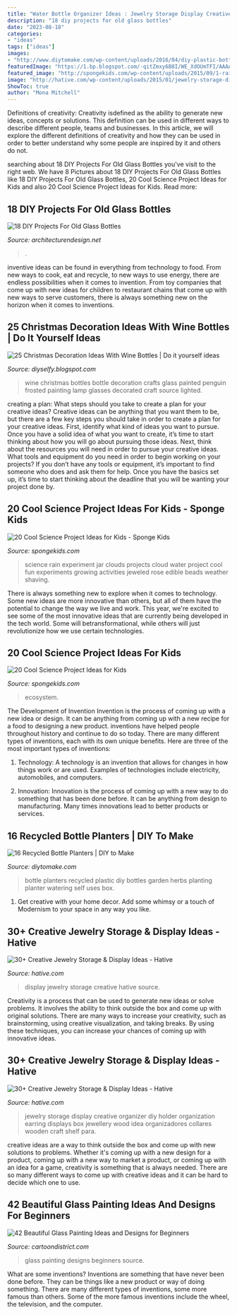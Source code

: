 ```yaml
---
title: "Water Bottle Organizer Ideas : Jewelry Storage Display Creative Organizer Diy Holder Organization Earring Displays Box Jewellery Wood Idea Organizadores Collares Wooden Craft Shelf Para"
description: "18 diy projects for old glass bottles"
date: "2023-08-18"
categories:
- "ideas"
tags: ["ideas"]
images:
- "http://www.diytomake.com/wp-content/uploads/2016/04/diy-plastic-bottle-planters.jpg"
featuredImage: "https://1.bp.blogspot.com/-qitZmxy6B8I/WE_XdOUmTFI/AAAAAAAAsCM/rTRvrlaqVCAMb7eWsEdX3l_BWVP3Kr-bwCLcB/s1600/Christmas-Decoration-Ideas-With-Wine-Bottles-17.jpg"
featured_image: "http://spongekids.com/wp-content/uploads/2015/09/1-rain-clouds-in-a-jar.jpg"
image: "http://hative.com/wp-content/uploads/2015/01/jewelry-storage-display-ideas/25-jewelry-storage-display-ideas.jpg"
ShowToc: true
author: "Mona Mitchell"
---
```



Definitions of creativity:
Creativity isdefined as the ability to generate new ideas, concepts or solutions. This definition can be used in different ways to describe different people, teams and businesses. In this article, we will explore the different definitions of creativity and how they can be used in order to better understand why some people are inspired by it and others do not.

	

		
searching about 18 DIY Projects For Old Glass Bottles you've visit to the right web. We have 8 Pictures about 18 DIY Projects For Old Glass Bottles like 18 DIY Projects For Old Glass Bottles, 20 Cool Science Project Ideas for Kids and also 20 Cool Science Project Ideas for Kids. Read more:
		
    
## 18 DIY Projects For Old Glass Bottles

<img loading=lazy src="https://cdn.architecturendesign.net/wp-content/uploads/2015/09/AD-DIY-Projects-For-Old-Glass-Bottles-08-e1443001469906.jpg" onerror="this.onerror=null;this.src='https://tse1.mm.bing.net/th?id=OIP.YVktrRPXOlTanb1keBWTjQHaLF&amp;pid=15.1';" alt="18 DIY Projects For Old Glass Bottles">

_Source: architecturendesign.net_

>. 

	

inventive ideas can be found in everything from technology to food. From new ways to cook, eat and recycle, to new ways to use energy, there are endless possibilities when it comes to invention. From toy companies that come up with new ideas for children to restaurant chains that come up with new ways to serve customers, there is always something new on the horizon when it comes to inventions.

    
## 25 Christmas Decoration Ideas With Wine Bottles | Do It Yourself Ideas

<img loading=lazy src="https://1.bp.blogspot.com/-qitZmxy6B8I/WE_XdOUmTFI/AAAAAAAAsCM/rTRvrlaqVCAMb7eWsEdX3l_BWVP3Kr-bwCLcB/s1600/Christmas-Decoration-Ideas-With-Wine-Bottles-17.jpg" onerror="this.onerror=null;this.src='https://tse4.mm.bing.net/th?id=OIP.PrDIUx8gDDN2pztryNESOwHaJ4&amp;pid=15.1';" alt="25 Christmas Decoration Ideas With Wine Bottles | Do it yourself ideas">

_Source: diyselfy.blogspot.com_

>wine christmas bottles bottle decoration crafts glass painted penguin frosted painting lamp glasses decorated craft source lighted. 

	

creating a plan: What steps should you take to create a plan for your creative ideas?
Creative ideas can be anything that you want them to be, but there are a few key steps you should take in order to create a plan for your creative ideas. First, identify what kind of ideas you want to pursue. Once you have a solid idea of what you want to create, it’s time to start thinking about how you will go about pursuing those ideas. 
Next, think about the resources you will need in order to pursue your creative ideas. What tools and equipment do you need in order to begin working on your projects? If you don’t have any tools or equipment, it’s important to find someone who does and ask them for help. Once you have the basics set up, it’s time to start thinking about the deadline that you will be wanting your project done by.

    
## 20 Cool Science Project Ideas For Kids - Sponge Kids

<img loading=lazy src="http://spongekids.com/wp-content/uploads/2015/09/1-rain-clouds-in-a-jar.jpg" onerror="this.onerror=null;this.src='https://tse4.mm.bing.net/th?id=OIP.mxdCOw_Zraa66V0BGP0N7wHaLH&amp;pid=15.1';" alt="20 Cool Science Project Ideas for Kids - Sponge Kids">

_Source: spongekids.com_

>science rain experiment jar clouds projects cloud water project cool fun experiments growing activities jeweled rose edible beads weather shaving. 

	

There is always something new to explore when it comes to technology. Some new ideas are more innovative than others, but all of them have the potential to change the way we live and work. This year, we're excited to see some of the most innovative ideas that are currently being developed in the tech world. Some will betransformational, while others will just revolutionize how we use certain technologies.

    
## 20 Cool Science Project Ideas For Kids

<img loading=lazy src="https://spongekids.com/wp-content/uploads/2014/05/science-project-ideas/3-ecosystem-in-a-bottle.jpg" onerror="this.onerror=null;this.src='https://tse2.mm.bing.net/th?id=OIP.JS2pXMozY8nDf7j_7Gzp0QHaJ4&amp;pid=15.1';" alt="20 Cool Science Project Ideas for Kids">

_Source: spongekids.com_

>ecosystem. 

	

The Development of Invention
Invention is the process of coming up with a new idea or design. It can be anything from coming up with a new recipe for a food to designing a new product. inventions have helped people throughout history and continue to do so today. There are many different types of inventions, each with its own unique benefits. Here are three of the most important types of inventions:
1) Technology: A technology is an invention that allows for changes in how things work or are used. Examples of technologies include electricity, automobiles, and computers.

2) Innovation: Innovation is the process of coming up with a new way to do something that has been done before. It can be anything from design to manufacturing. Many times innovations lead to better products or services.

    
## 16 Recycled Bottle Planters | DIY To Make

<img loading=lazy src="http://www.diytomake.com/wp-content/uploads/2016/04/diy-plastic-bottle-planters.jpg" onerror="this.onerror=null;this.src='https://tse3.mm.bing.net/th?id=OIP.RWVB8dKxyBh1Q-P6lWvOewHaHa&amp;pid=15.1';" alt="16 Recycled Bottle Planters | DIY to Make">

_Source: diytomake.com_

>bottle planters recycled plastic diy bottles garden herbs planting planter watering self uses box. 

	

1. Get creative with your home decor. Add some whimsy or a touch of Modernism to your space in any way you like. 

    
## 30+ Creative Jewelry Storage &amp; Display Ideas - Hative

<img loading=lazy src="https://hative.com/wp-content/uploads/2015/01/jewelry-storage-display-ideas/23-jewelry-storage-display-ideas.jpg" onerror="this.onerror=null;this.src='https://tse3.mm.bing.net/th?id=OIP.LPKGC8hr1pSww3KTs6GAxwHaL7&amp;pid=15.1';" alt="30+ Creative Jewelry Storage &amp; Display Ideas - Hative">

_Source: hative.com_

>display jewelry storage creative hative source. 

	

Creativity is a process that can be used to generate new ideas or solve problems. It involves the ability to think outside the box and come up with original solutions. There are many ways to increase your creativity, such as brainstorming, using creative visualization, and taking breaks. By using these techniques, you can increase your chances of coming up with innovative ideas.

    
## 30+ Creative Jewelry Storage &amp; Display Ideas - Hative

<img loading=lazy src="http://hative.com/wp-content/uploads/2015/01/jewelry-storage-display-ideas/25-jewelry-storage-display-ideas.jpg" onerror="this.onerror=null;this.src='https://tse1.mm.bing.net/th?id=OIP.2d8TlFESoVRosgNBgj1dKQHaJ4&amp;pid=15.1';" alt="30+ Creative Jewelry Storage &amp; Display Ideas - Hative">

_Source: hative.com_

>jewelry storage display creative organizer diy holder organization earring displays box jewellery wood idea organizadores collares wooden craft shelf para. 

	

creative ideas are a way to think outside the box and come up with new solutions to problems. Whether it's coming up with a new design for a product, coming up with a new way to market a product, or coming up with an idea for a game, creativity is something that is always needed. There are so many different ways to come up with creative ideas and it can be hard to decide which one to use.

    
## 42 Beautiful Glass Painting Ideas And Designs For Beginners

<img loading=lazy src="http://www.cartoondistrict.com/wp-content/uploads/2017/07/Glass-Painting-Ideas-and-Designs-for-Beginners7.jpg" onerror="this.onerror=null;this.src='https://tse3.mm.bing.net/th?id=OIP.9D_6mZWKlZWLda2YnC7JvAHaJ4&amp;pid=15.1';" alt="42 Beautiful Glass Painting Ideas and Designs for Beginners">

_Source: cartoondistrict.com_

>glass painting designs beginners source. 

	

What are some inventions?
Inventions are something that have never been done before. They can be things like a new product or way of doing something. There are many different types of inventions, some more famous than others. Some of the more famous inventions include the wheel, the television, and the computer.

